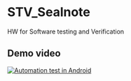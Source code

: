 # STV_Sealnote
HW for Software testing and Verification
## Demo video
[![Automation test in Android](http://img.youtube.com/vi/NQj2gykNK4M/0.jpg)](http://www.youtube.com/watch?v=NQj2gykNK4M)
